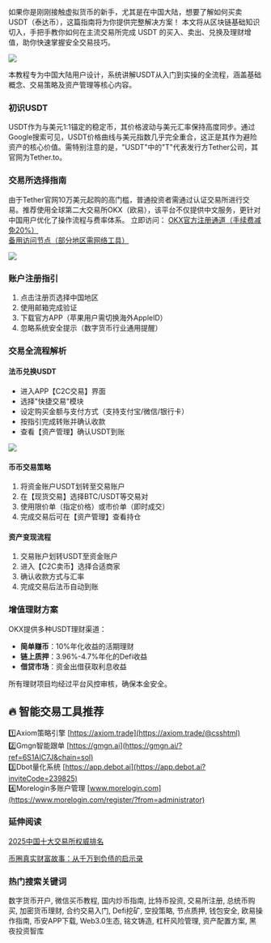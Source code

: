 如果你是刚刚接触虚拟货币的新手，尤其是在中国大陆，想要了解如何买卖 USDT（泰达币），这篇指南将为你提供完整解决方案！
本文将从区块链基础知识切入，手把手教你如何在主流交易所完成 USDT 的买入、卖出、兑换及理财增值，助你快速掌握安全交易技巧。

[![](https://307e939.webp.li/20250423094309596.png)](https://btc8848.com/top-10-exchanges)

本教程专为中国大陆用户设计，系统讲解USDT从入门到实操的全流程，涵盖基础概念、交易策略及资产管理等核心内容。

### 初识USDT
USDT作为与美元1:1锚定的稳定币，其价格波动与美元汇率保持高度同步。通过Google搜索可见，USDT价格曲线与美元指数几乎完全重合，这正是其作为避险资产的核心价值。需特别注意的是，"USDT"中的"T"代表发行方Tether公司，其官网为Tether.to。

### 交易所选择指南
由于Tether官网10万美元起购的高门槛，普通投资者需通过认证交易所进行交易。推荐使用全球第二大交易所OKX（欧易），该平台不仅提供中文服务，更针对中国用户优化了操作流程与费率体系。
立即访问：
 [OKX官方注册通道（手续费减免20%）](https://www.chouyi.world/zh-hans/join/18639032)  
 [备用访问节点（部分地区需网络工具）](https://www.okx.com/zh-hans/join/74873351)

 [![](https://fe095ec.webp.li/top-10-exchanges-001.jpg)](https://www.chouyi.world/zh-hans/join/18639032)

### 账户注册指引
1. 点击注册页选择中国地区
2. 使用邮箱完成验证
3. 下载官方APP（苹果用户需切换海外AppleID）
4. 忽略系统安全提示（数字货币行业通用提醒）

### 交易全流程解析
#### 法币兑换USDT
- 进入APP【C2C交易】界面
- 选择"快捷交易"模块
- 设定购买金额与支付方式（支持支付宝/微信/银行卡）
- 按指引完成转账并确认收款
- 查看【资产管理】确认USDT到账

![](https://ac63e02.webp.li/ouyichongzhi.png)

#### 币币交易策略
1. 将资金账户USDT划转至交易账户
2. 在【现货交易】选择BTC/USDT等交易对
3. 使用限价单（指定价格）或市价单（即时成交）
4. 完成交易后可在【资产管理】查看持仓

#### 资产变现流程
1. 交易账户划转USDT至资金账户
2. 进入【C2C卖币】选择合适商家
3. 确认收款方式与汇率
4. 完成交易后法币自动到账

### 增值理财方案
OKX提供多种USDT理财渠道：
- **简单赚币**：10%年化收益的活期理财
- **链上质押**：3.96%-4.7%年化的Defi收益
- **借贷市场**：资金出借获取利息收益

所有理财项目均经过平台风控审核，确保本金安全。

## 🔥 智能交易工具推荐
1️⃣Axiom策略引擎 [https://axiom.trade](https://axiom.trade/@csshtml)  
2️⃣Gmgn智能跟单 [https://gmgn.ai](https://gmgn.ai/?ref=6S1AIC7J&chain=sol)  
3️⃣Dbot量化系统 [https://app.debot.ai](https://app.debot.ai?inviteCode=239825)  
4️⃣Morelogin多账户管理 [www.morelogin.com](https://www.morelogin.com/register/?from=administrator)  

### 延伸阅读
[2025中国十大交易所权威排名](https://btc8848.com/top-10-exchanges/)

[币圈真实财富故事：从千万到负债的启示录](https://heiyetouzi.xyz/biquanstory001/)

### 热门搜索关键词
数字货币开户, 微信买币教程, 国内炒币指南, 比特币投资, 交易所注册, 总统币购买, 加密货币理财, 合约交易入门, Defi挖矿, 空投策略, 节点质押, 钱包安全, 欧易操作指南, 币安APP下载, Web3.0生态, 铭文铸造, 杠杆风险管理, 资产配置方案, 黑夜投资智库